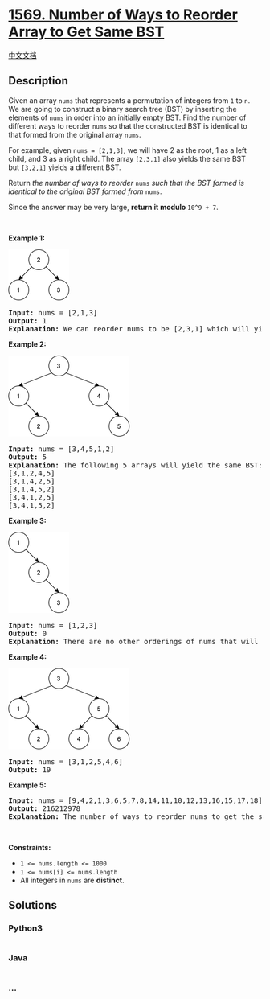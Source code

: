 # [1569. Number of Ways to Reorder Array to Get Same BST](https://leetcode.com/problems/number-of-ways-to-reorder-array-to-get-same-bst)

[中文文档](/solution/1500-1599/1569.Number%20of%20Ways%20to%20Reorder%20Array%20to%20Get%20Same%20BST/README.md)

## Description

<p>Given an array <code>nums</code>&nbsp;that represents a permutation of integers from&nbsp;<code>1</code>&nbsp;to&nbsp;<code>n</code>. We are going to construct a binary search tree (BST) by inserting the elements of&nbsp;<code>nums</code>&nbsp;in&nbsp;order into an initially empty BST. Find the number of different ways to reorder <code>nums</code> so that the constructed BST is identical to that formed from the original array&nbsp;<code>nums</code>.</p>

<p>For example, given&nbsp;<code>nums = [2,1,3]</code>, we will have 2 as the root, 1 as a left child, and 3 as a right child. The array&nbsp;<code>[2,3,1]</code>&nbsp;also yields the same BST but&nbsp;<code>[3,2,1]</code>&nbsp;yields a different BST.</p>

<p>Return <em>the number of ways to reorder</em>&nbsp;<code>nums</code>&nbsp;<em>such that the BST formed is identical to the original BST formed from</em>&nbsp;<code>nums</code>.</p>

<p>Since the answer may be very large,&nbsp;<strong>return it modulo&nbsp;</strong><code>10^9 + 7</code>.</p>

<p>&nbsp;</p>
<p><strong>Example 1:</strong></p>

<p><img alt="" src="/solution/1500-1599/1569.Number of Ways to Reorder Array to Get Same BST/images/bb.png" style="width: 121px; height: 101px;" /></p>

<pre>
<strong>Input:</strong> nums = [2,1,3]
<strong>Output:</strong> 1
<strong>Explanation: </strong>We can reorder nums to be [2,3,1] which will yield the same BST. There are no other ways to reorder nums which will yield the same BST.
</pre>

<p><strong>Example 2:</strong></p>

<p><strong><img alt="" src="/solution/1500-1599/1569.Number of Ways to Reorder Array to Get Same BST/images/ex1.png" style="width: 241px; height: 161px;" /></strong></p>

<pre>
<strong>Input:</strong> nums = [3,4,5,1,2]
<strong>Output:</strong> 5
<b>Explanation: </b>The following 5 arrays will yield the same BST: 
[3,1,2,4,5]
[3,1,4,2,5]
[3,1,4,5,2]
[3,4,1,2,5]
[3,4,1,5,2]
</pre>

<p><strong>Example 3:</strong></p>

<p><strong><img alt="" src="/solution/1500-1599/1569.Number of Ways to Reorder Array to Get Same BST/images/ex4.png" style="width: 121px; height: 161px;" /></strong></p>

<pre>
<strong>Input:</strong> nums = [1,2,3]
<strong>Output:</strong> 0
<strong>Explanation: </strong>There are no other orderings of nums that will yield the same BST.
</pre>

<p><strong>Example 4:</strong></p>

<p><strong><img alt="" src="/solution/1500-1599/1569.Number of Ways to Reorder Array to Get Same BST/images/abc.png" style="width: 241px; height: 161px;" /></strong></p>

<pre>
<strong>Input:</strong> nums = [3,1,2,5,4,6]
<strong>Output:</strong> 19
</pre>

<p><strong>Example 5:</strong></p>

<pre>
<strong>Input:</strong> nums = [9,4,2,1,3,6,5,7,8,14,11,10,12,13,16,15,17,18]
<strong>Output:</strong> 216212978
<strong>Explanation: </strong>The number of ways to reorder nums to get the same BST is 3216212999. Taking this number modulo 10^9 + 7 gives 216212978.
</pre>

<p>&nbsp;</p>
<p><strong>Constraints:</strong></p>

<ul>
	<li><code>1 &lt;= nums.length &lt;= 1000</code></li>
	<li><code>1 &lt;= nums[i] &lt;= nums.length</code></li>
	<li>All integers in&nbsp;<code>nums</code>&nbsp;are&nbsp;<strong>distinct</strong>.</li>
</ul>


## Solutions

<!-- tabs:start -->

### **Python3**

```python

```

### **Java**

```java

```

### **...**

```

```

<!-- tabs:end -->
